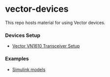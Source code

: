 vector-devices
==============

This repo hosts material for using Vector devices.

### Devices Setup
- [Vector VN1610 Transceiver Setup](./docs/setup/VN1610)

### Examples
- [Simulink models](./examples)

